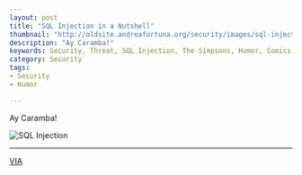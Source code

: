 ```yaml
---
layout: post
title: "SQL Injection in a Nutshell"
thumbnail: "http://oldsite.andreafortuna.org/security/images/sql-injection_cover.png"
description: "Ay Caramba!"
keywords: Security, Threat, SQL Injection, The Simpsons, Humor, Comics
category: Security
tags: 
- Security
- Humor

---
```


Ay Caramba!

![SQL Injection](http://oldsite.andreafortuna.org/security/images/sql-injection.png)


<hr/>

[VIA](https://www.facebook.com/nixcraft/photos/a.431194973560553.114666.126000117413375/1275724452440930/?type=3&permPage=1)
